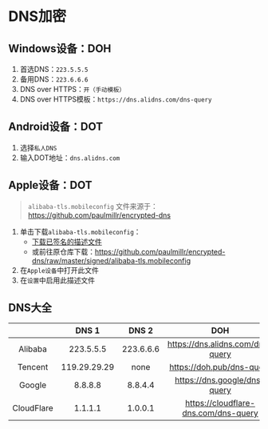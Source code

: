 # DNS加密

## Windows设备：DOH

1. 首选DNS：```223.5.5.5```
2. 备用DNS：```223.6.6.6```
3. DNS over HTTPS：```开（手动模板）```
4. DNS over HTTPS模板：```https://dns.alidns.com/dns-query```

## Android设备：DOT

1. 选择```私人DNS```
2. 输入DOT地址：```dns.alidns.com```

## Apple设备：DOT

> ```alibaba-tls.mobileconfig```
> 文件来源于：<https://github.com/paulmillr/encrypted-dns>

1. 单击下载```alibaba-tls.mobileconfig```：
    - <a href="alibaba-tls.mobileconfig" target="_blank">下载已签名的描述文件</a>
    - 或前往原仓库下载：<https://github.com/paulmillr/encrypted-dns/raw/master/signed/alibaba-tls.mobileconfig>
2. 在```Apple设备```中打开此文件
3. 在```设置```中启用此描述文件

## DNS大全

|            |    DNS 1     |   DNS 2   |                 DOH                  |        DOT         |
|:----------:|:------------:|:---------:|:------------------------------------:|:------------------:|
|  Alibaba   |  223.5.5.5   | 223.6.6.6 |   https://dns.alidns.com/dns-query   |   dns.alidns.com   |
|  Tencent   | 119.29.29.29 |   none    |      https://doh.pub/dns-query       |      dot.pub       |
|   Google   |   8.8.8.8    |  8.8.4.4  |     https://dns.google/dns-query     |     dns.google     |
| CloudFlare |   1.1.1.1    |  1.0.0.1  | https://cloudflare-dns.com/dns-query | cloudflare-dns.com |